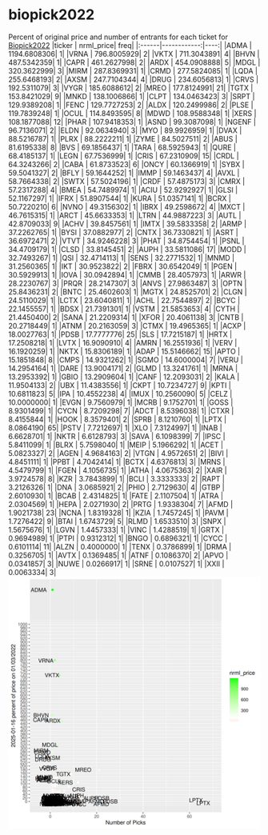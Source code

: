 # biopick2022
Percent of original price and number of entrants for each ticket for [Biopick2022](https://twitter.com/hashtag/Biopick2022)
|ticker |   nrml_price| freq|
|:------|------------:|----:|
|ADMA   | 1194.6808306|    1|
|VRNA   |  796.8005929|    2|
|VKTX   |  711.3043891|    4|
|BHVN   |  487.5342359|    1|
|CAPR   |  461.2627998|    2|
|ARDX   |  454.0908888|    5|
|MDGL   |  320.3622999|    3|
|MIRM   |  287.8369931|    1|
|CRMD   |  277.5824085|    1|
|LQDA   |  255.6468193|    2|
|AXSM   |  247.7104344|    4|
|DRUG   |  234.6056813|    1|
|CRVS   |  192.5311079|    3|
|VYGR   |  185.6088612|    2|
|MREO   |  177.8124991|   21|
|TGTX   |  153.8421029|    9|
|MNKD   |  138.1006866|    1|
|CLPT   |  134.0463423|    3|
|SRPT   |  129.9389208|    1|
|FENC   |  129.7727253|    2|
|ALDX   |  120.2499986|    2|
|PLSE   |  119.7839248|    1|
|OCUL   |  114.8493595|    8|
|MDWD   |  108.9588348|    1|
|XERS   |  108.1877088|   12|
|PHAR   |  107.9418353|    1|
|ASND   |   99.3087098|    1|
|NGENF  |   96.7136071|    2|
|ELDN   |   92.0634940|    3|
|MYO    |   89.9926959|    1|
|DVAX   |   88.5216787|    1|
|PLRX   |   88.2222211|    1|
|ZYME   |   84.5027511|    2|
|ABUS   |   81.6195338|    8|
|BVS    |   69.1856437|    1|
|TARA   |   68.5925943|    1|
|QURE   |   68.4185137|    1|
|LEGN   |   67.7536999|    1|
|CRIS   |   67.2310909|   15|
|CRDL   |   64.3243266|    2|
|CABA   |   61.8733523|    6|
|ONCY   |   60.1366919|    1|
|SYBX   |   59.5041327|    2|
|BFLY   |   59.1644252|    1|
|IMMP   |   59.1463437|    4|
|AVXL   |   58.7664338|    2|
|SWTX   |   57.5024196|    1|
|CRDF   |   57.4875173|    3|
|CMRX   |   57.2317288|    4|
|BMEA   |   54.7489974|    1|
|ACIU   |   52.9292927|    1|
|GLSI   |   52.1167297|    1|
|IFRX   |   51.8907544|    1|
|KURA   |   51.0357141|    1|
|BCRX   |   50.7220210|    6|
|NVNO   |   49.3156302|    1|
|IBRX   |   49.2598672|    4|
|MXCT   |   46.7615315|    1|
|ARCT   |   45.6633353|    1|
|LTRN   |   44.9887223|    3|
|AUTL   |   42.8709033|    9|
|ACHV   |   39.8457561|    1|
|IMTX   |   39.5833358|    2|
|ARMP   |   37.2262765|    1|
|BYSI   |   37.0882977|    2|
|CNTX   |   36.7330821|    1|
|ASRT   |   36.6972471|    2|
|VTVT   |   34.9246228|    3|
|PHAT   |   34.8754454|    1|
|PSNL   |   34.4709179|    1|
|CLSD   |   33.8145451|    2|
|AUPH   |   33.5811086|   17|
|MODD   |   32.7493267|    1|
|QSI    |   32.4714113|    1|
|SENS   |   32.2771532|    1|
|MNMD   |   31.2560365|    1|
|IKT    |   30.9523822|    2|
|FBRX   |   30.6542049|    1|
|PGEN   |   30.5929913|    1|
|IOVA   |   30.0942894|    1|
|CMMB   |   28.4057973|    1|
|ARWR   |   28.2230767|    3|
|PRQR   |   28.2147307|    3|
|ANVS   |   27.9863487|    3|
|OPTN   |   25.8436231|    2|
|BNTC   |   25.4602603|    1|
|MGTX   |   24.8525701|    2|
|CLGN   |   24.5110029|    1|
|LCTX   |   23.6040811|    1|
|ACHL   |   22.7544897|    2|
|BCYC   |   22.1455557|    1|
|BDSX   |   21.7391301|    1|
|VSTM   |   21.5853653|    4|
|CYTH   |   21.4450400|    2|
|SANA   |   21.2209314|    1|
|XFOR   |   20.4061138|    3|
|CNTB   |   20.2718449|    1|
|ATNM   |   20.2163059|    3|
|CTMX   |   19.4965365|    1|
|ACXP   |   18.0027763|    1|
|PDSB   |   17.7777776|   25|
|SLS    |   17.7215187|    1|
|HRTX   |   17.2508218|    1|
|LVTX   |   16.9090910|    4|
|AMRN   |   16.2551936|    1|
|VERV   |   16.1920259|    1|
|NKTX   |   15.8306189|    1|
|ADAP   |   15.5146662|   15|
|APTO   |   15.1851848|    8|
|CMPS   |   14.9321262|    1|
|SGMO   |   14.6000004|    7|
|VERU   |   14.2954164|    1|
|DARE   |   13.9004171|    2|
|GLMD   |   13.3241761|    1|
|MRNA   |   13.2953392|    1|
|GBIO   |   13.2909604|    1|
|CANF   |   12.2093031|    2|
|KALA   |   11.9504133|    2|
|UBX    |   11.4383556|    1|
|CKPT   |   10.7234727|    9|
|KPTI   |   10.6811823|    5|
|IPA    |   10.4552238|    4|
|IMUX   |   10.2560090|    5|
|CELZ   |   10.0000000|    1|
|EVGN   |    9.7560979|    1|
|MCRB   |    9.1752701|    1|
|GOSS   |    8.9301499|    1|
|CYCN   |    8.7209298|    7|
|ADCT   |    8.5396038|    1|
|CTXR   |    8.4155844|    1|
|HOOK   |    8.3579401|    2|
|SPRB   |    8.1210760|    1|
|LPTX   |    8.0864190|   65|
|PSTV   |    7.7212697|    1|
|XLO    |    7.3124997|    1|
|INAB   |    6.6628701|    1|
|NKTR   |    6.6128793|    3|
|SAVA   |    6.1098399|    7|
|IPSC   |    5.8411099|    1|
|BLRX   |    5.7598040|    1|
|MEIP   |    5.1966292|    1|
|ACET   |    5.0823327|    2|
|AGEN   |    4.9684163|    2|
|VTGN   |    4.9572651|    2|
|BIVI   |    4.8451111|    1|
|PPBT   |    4.7042414|    1|
|BCTX   |    4.6376813|    3|
|MRNS   |    4.5479799|    1|
|FGEN   |    4.1056735|    1|
|ATHA   |    4.0675363|    2|
|XAIR   |    3.9724578|    8|
|KZR    |    3.7843899|    1|
|BCLI   |    3.3333333|    2|
|RAPT   |    3.2126326|    1|
|DNA    |    3.0685921|    2|
|PHIO   |    2.7129630|    4|
|GTBP   |    2.6010930|    1|
|BCAB   |    2.4314825|    1|
|FATE   |    2.1107504|    1|
|ATRA   |    2.0304569|    1|
|HEPA   |    2.0271930|    2|
|PRTG   |    1.9338304|    7|
|AFMD   |    1.9021738|   23|
|NCNA   |    1.8319328|    1|
|KZIA   |    1.7457245|    1|
|PAVM   |    1.7276422|    9|
|BTAI   |    1.6743729|    5|
|RLMD   |    1.6533510|    3|
|SNPX   |    1.5675676|    1|
|LGVN   |    1.4457333|    1|
|VINC   |    1.4288519|    1|
|GRTX   |    0.9694989|    1|
|PTPI   |    0.9312312|    1|
|BNGO   |    0.6896321|    1|
|CYCC   |    0.6101114|   11|
|ALZN   |    0.4000000|    1|
|TENX   |    0.3786899|    1|
|DRMA   |    0.3256705|    1|
|AVTX   |    0.1369485|    1|
|ATNF   |    0.1086370|    2|
|APVO   |    0.0341857|    3|
|NUWE   |    0.0266917|    1|
|SRNE   |    0.0107527|    1|
|XXII   |    0.0063334|    3|
![retvspicks](biopicks.png?raw=true)
